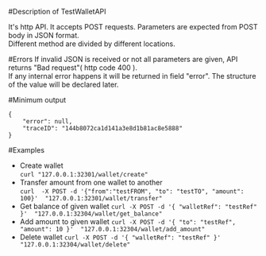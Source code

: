 #Description of TestWalletAPI

It's http API. It accepts POST requests. Parameters are expected from POST body in JSON format.  
Different method are divided by different locations.

#Errors
If invalid JSON is received or not all parameters are given, API returns "Bad request"( http code 400 ).  
If any internal error happens it will be returned in field "error". The structure of the value will be declared later.   

#Minimum output
```
{
    "error": null,
    "traceID": "144b8072ca1d141a3e8d1b81ac8e5888"
}
```

#Examples
* Create wallet  
`curl "127.0.0.1:32301/wallet/create"`
* Transfer amount from one wallet to another  
`curl  -X POST -d '{"from":"testFROM", "to": "testTO", "amount": 100}'  "127.0.0.1:32301/wallet/transfer"`
* Get balance of given wallet
`curl -X POST -d '{ "walletRef": "testRef" }'  "127.0.0.1:32304/wallet/get_balance"`
* Add amount to given wallet
`curl -X POST -d '{ "to": "testRef", "amount": 10 }'  "127.0.0.1:32304/wallet/add_amount"`
* Delete wallet
`curl -X POST -d '{ "walletRef": "testRef" }'  "127.0.0.1:32304/wallet/delete"`
